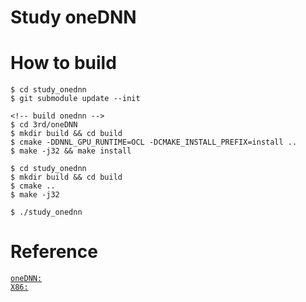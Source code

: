 # Study oneDNN

# How to build

    $ cd study_onednn
    $ git submodule update --init

    <!-- build onednn -->
    $ cd 3rd/oneDNN
    $ mkdir build && cd build
    $ cmake -DDNNL_GPU_RUNTIME=OCL -DCMAKE_INSTALL_PREFIX=install ..
    $ make -j32 && make install

    $ cd study_onednn
    $ mkdir build && cd build
    $ cmake ..
    $ make -j32

    $ ./study_onednn

# Reference

[``oneDNN:``](https://oneapi-src.github.io/oneDNN/supported_primitives.html) <br>
[``X86:``](https://www.felixcloutier.com/x86/index.html) <br>
